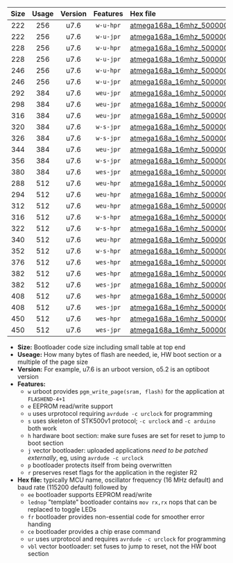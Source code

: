 |Size|Usage|Version|Features|Hex file|
|:-:|:-:|:-:|:-:|:--|
|222|256|u7.6|`w-u-hpr`|[atmega168a_16mhz_500000bps_ur.hex](https://raw.githubusercontent.com/stefanrueger/urboot/main//atmega168a_16mhz_500000bps_ur.hex)|
|222|256|u7.6|`w-u-jpr`|[atmega168a_16mhz_500000bps_ur_vbl.hex](https://raw.githubusercontent.com/stefanrueger/urboot/main//atmega168a_16mhz_500000bps_ur_vbl.hex)|
|228|256|u7.6|`w-u-hpr`|[atmega168a_16mhz_500000bps_lednop_ur.hex](https://raw.githubusercontent.com/stefanrueger/urboot/main//atmega168a_16mhz_500000bps_lednop_ur.hex)|
|228|256|u7.6|`w-u-jpr`|[atmega168a_16mhz_500000bps_lednop_ur_vbl.hex](https://raw.githubusercontent.com/stefanrueger/urboot/main//atmega168a_16mhz_500000bps_lednop_ur_vbl.hex)|
|246|256|u7.6|`w-u-hpr`|[atmega168a_16mhz_500000bps_lednop_fr_ur.hex](https://raw.githubusercontent.com/stefanrueger/urboot/main//atmega168a_16mhz_500000bps_lednop_fr_ur.hex)|
|246|256|u7.6|`w-u-jpr`|[atmega168a_16mhz_500000bps_lednop_fr_ur_vbl.hex](https://raw.githubusercontent.com/stefanrueger/urboot/main//atmega168a_16mhz_500000bps_lednop_fr_ur_vbl.hex)|
|292|384|u7.6|`weu-jpr`|[atmega168a_16mhz_500000bps_ee_ur_vbl.hex](https://raw.githubusercontent.com/stefanrueger/urboot/main//atmega168a_16mhz_500000bps_ee_ur_vbl.hex)|
|298|384|u7.6|`weu-jpr`|[atmega168a_16mhz_500000bps_ee_lednop_ur_vbl.hex](https://raw.githubusercontent.com/stefanrueger/urboot/main//atmega168a_16mhz_500000bps_ee_lednop_ur_vbl.hex)|
|316|384|u7.6|`weu-jpr`|[atmega168a_16mhz_500000bps_ee_lednop_fr_ur_vbl.hex](https://raw.githubusercontent.com/stefanrueger/urboot/main//atmega168a_16mhz_500000bps_ee_lednop_fr_ur_vbl.hex)|
|320|384|u7.6|`w-s-jpr`|[atmega168a_16mhz_500000bps_vbl.hex](https://raw.githubusercontent.com/stefanrueger/urboot/main//atmega168a_16mhz_500000bps_vbl.hex)|
|326|384|u7.6|`w-s-jpr`|[atmega168a_16mhz_500000bps_lednop_vbl.hex](https://raw.githubusercontent.com/stefanrueger/urboot/main//atmega168a_16mhz_500000bps_lednop_vbl.hex)|
|344|384|u7.6|`weu-jpr`|[atmega168a_16mhz_500000bps_ee_lednop_fr_ce_ur_vbl.hex](https://raw.githubusercontent.com/stefanrueger/urboot/main//atmega168a_16mhz_500000bps_ee_lednop_fr_ce_ur_vbl.hex)|
|356|384|u7.6|`w-s-jpr`|[atmega168a_16mhz_500000bps_lednop_fr_vbl.hex](https://raw.githubusercontent.com/stefanrueger/urboot/main//atmega168a_16mhz_500000bps_lednop_fr_vbl.hex)|
|380|384|u7.6|`wes-jpr`|[atmega168a_16mhz_500000bps_ee_vbl.hex](https://raw.githubusercontent.com/stefanrueger/urboot/main//atmega168a_16mhz_500000bps_ee_vbl.hex)|
|288|512|u7.6|`weu-hpr`|[atmega168a_16mhz_500000bps_ee_ur.hex](https://raw.githubusercontent.com/stefanrueger/urboot/main//atmega168a_16mhz_500000bps_ee_ur.hex)|
|294|512|u7.6|`weu-hpr`|[atmega168a_16mhz_500000bps_ee_lednop_ur.hex](https://raw.githubusercontent.com/stefanrueger/urboot/main//atmega168a_16mhz_500000bps_ee_lednop_ur.hex)|
|312|512|u7.6|`weu-hpr`|[atmega168a_16mhz_500000bps_ee_lednop_fr_ur.hex](https://raw.githubusercontent.com/stefanrueger/urboot/main//atmega168a_16mhz_500000bps_ee_lednop_fr_ur.hex)|
|316|512|u7.6|`w-s-hpr`|[atmega168a_16mhz_500000bps.hex](https://raw.githubusercontent.com/stefanrueger/urboot/main//atmega168a_16mhz_500000bps.hex)|
|322|512|u7.6|`w-s-hpr`|[atmega168a_16mhz_500000bps_lednop.hex](https://raw.githubusercontent.com/stefanrueger/urboot/main//atmega168a_16mhz_500000bps_lednop.hex)|
|340|512|u7.6|`weu-hpr`|[atmega168a_16mhz_500000bps_ee_lednop_fr_ce_ur.hex](https://raw.githubusercontent.com/stefanrueger/urboot/main//atmega168a_16mhz_500000bps_ee_lednop_fr_ce_ur.hex)|
|352|512|u7.6|`w-s-hpr`|[atmega168a_16mhz_500000bps_lednop_fr.hex](https://raw.githubusercontent.com/stefanrueger/urboot/main//atmega168a_16mhz_500000bps_lednop_fr.hex)|
|376|512|u7.6|`wes-hpr`|[atmega168a_16mhz_500000bps_ee.hex](https://raw.githubusercontent.com/stefanrueger/urboot/main//atmega168a_16mhz_500000bps_ee.hex)|
|382|512|u7.6|`wes-hpr`|[atmega168a_16mhz_500000bps_ee_lednop.hex](https://raw.githubusercontent.com/stefanrueger/urboot/main//atmega168a_16mhz_500000bps_ee_lednop.hex)|
|382|512|u7.6|`wes-jpr`|[atmega168a_16mhz_500000bps_ee_lednop_vbl.hex](https://raw.githubusercontent.com/stefanrueger/urboot/main//atmega168a_16mhz_500000bps_ee_lednop_vbl.hex)|
|408|512|u7.6|`wes-hpr`|[atmega168a_16mhz_500000bps_ee_lednop_fr.hex](https://raw.githubusercontent.com/stefanrueger/urboot/main//atmega168a_16mhz_500000bps_ee_lednop_fr.hex)|
|408|512|u7.6|`wes-jpr`|[atmega168a_16mhz_500000bps_ee_lednop_fr_vbl.hex](https://raw.githubusercontent.com/stefanrueger/urboot/main//atmega168a_16mhz_500000bps_ee_lednop_fr_vbl.hex)|
|450|512|u7.6|`wes-hpr`|[atmega168a_16mhz_500000bps_ee_lednop_fr_ce.hex](https://raw.githubusercontent.com/stefanrueger/urboot/main//atmega168a_16mhz_500000bps_ee_lednop_fr_ce.hex)|
|450|512|u7.6|`wes-jpr`|[atmega168a_16mhz_500000bps_ee_lednop_fr_ce_vbl.hex](https://raw.githubusercontent.com/stefanrueger/urboot/main//atmega168a_16mhz_500000bps_ee_lednop_fr_ce_vbl.hex)|

- **Size:** Bootloader code size including small table at top end
- **Useage:** How many bytes of flash are needed, ie, HW boot section or a multiple of the page size
- **Version:** For example, u7.6 is an urboot version, o5.2 is an optiboot version
- **Features:**
  + `w` urboot provides `pgm_write_page(sram, flash)` for the application at `FLASHEND-4+1`
  + `e` EEPROM read/write support
  + `u` uses urprotocol requiring `avrdude -c urclock` for programming
  + `s` uses skeleton of STK500v1 protocol; `-c urclock` and `-c arduino` both work
  + `h` hardware boot section: make sure fuses are set for reset to jump to boot section
  + `j` vector bootloader: uploaded applications *need to be patched externally*, eg, using `avrdude -c urclock`
  + `p` bootloader protects itself from being overwritten
  + `r` preserves reset flags for the application in the register R2
- **Hex file:** typically MCU name, oscillator frequency (16 MHz default) and baud rate (115200 default) followed by
  + `ee` bootloader supports EEPROM read/write
  + `lednop` "template" bootloader contains `mov rx,rx` nops that can be replaced to toggle LEDs
  + `fr` bootloader provides non-essential code for smoother error handing
  + `ce` bootloader provides a chip erase command
  + `ur` uses urprotocol and requires `avrdude -c urclock` for programming
  + `vbl` vector bootloader: set fuses to jump to reset, not the HW boot section
